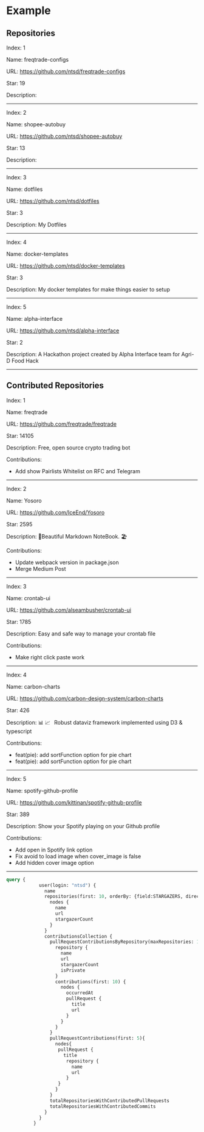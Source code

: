 # Example

## Repositories


Index: 1

Name: freqtrade-configs

URL: https://github.com/ntsd/freqtrade-configs

Star: 19

Description: 

<hr />

Index: 2

Name: shopee-autobuy

URL: https://github.com/ntsd/shopee-autobuy

Star: 13

Description: 

<hr />

Index: 3

Name: dotfiles

URL: https://github.com/ntsd/dotfiles

Star: 3

Description: My Dotfiles

<hr />

Index: 4

Name: docker-templates

URL: https://github.com/ntsd/docker-templates

Star: 3

Description: My docker templates for make things easier to setup

<hr />

Index: 5

Name: alpha-interface

URL: https://github.com/ntsd/alpha-interface

Star: 2

Description: A Hackathon project created by Alpha Interface team for Agri-D Food Hack

<hr />


## Contributed Repositories

Index: 1

Name: freqtrade

URL: https://github.com/freqtrade/freqtrade

Star: 14105

Description: Free, open source crypto trading bot

Contributions:

 - Add show Pairlists Whitelist on RFC and Telegram


<hr />
Index: 2

Name: Yosoro

URL: https://github.com/IceEnd/Yosoro

Star: 2595

Description: :shaved_ice:Beautiful Markdown NoteBook. 🏖

Contributions:

 - Update webpack version in package.json
 - Merge Medium Post


<hr />
Index: 3

Name: crontab-ui

URL: https://github.com/alseambusher/crontab-ui

Star: 1785

Description: Easy and safe way to manage your crontab file

Contributions:

 - Make right click paste work


<hr />
Index: 4

Name: carbon-charts

URL: https://github.com/carbon-design-system/carbon-charts

Star: 426

Description: :bar_chart: :chart_with_upwards_trend:⠀Robust dataviz framework implemented using D3 & typescript

Contributions:

 - feat(pie): add sortFunction option for pie chart
 - feat(pie): add sortFunction option for pie chart


<hr />
Index: 5

Name: spotify-github-profile

URL: https://github.com/kittinan/spotify-github-profile

Star: 389

Description: Show your Spotify playing on your Github profile

Contributions:

 - Add open in Spotify link option
 - Fix avoid to load image when cover_image is false
 - Add hidden cover image option


<hr />


```graphQL
query {
            user(login: "ntsd") {
              name
              repositories(first: 10, orderBy: {field:STARGAZERS, direction: DESC}) {
                nodes {
                  name
                  url
                  stargazerCount
                }
              }
              contributionsCollection {
                pullRequestContributionsByRepository(maxRepositories: 100, excludeFirst:true) {
                  repository {
                    name
                    url
                    stargazerCount
                    isPrivate
                  }
                  contributions(first: 10) {
                    nodes {
                      occurredAt
                      pullRequest {
                        title
                        url
                      }
                    }
                  }
                }
                pullRequestContributions(first: 5){
                  nodes{
                   pullRequest {
                     title
                      repository {
                        name
                        url
                      }
                   }
                  }
                }
                totalRepositoriesWithContributedPullRequests
                totalRepositoriesWithContributedCommits
              }
            }
          }
```
